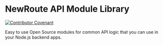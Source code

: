 # NewRoute API Module Library
[![Contributor Covenant](https://img.shields.io/badge/Contributor%20Covenant-2.1-4baaaa.svg)](CODE_OF_CONDUCT.md)

Easy to use Open Source modules for common API logic that you can use in your Node.js backend apps. 
